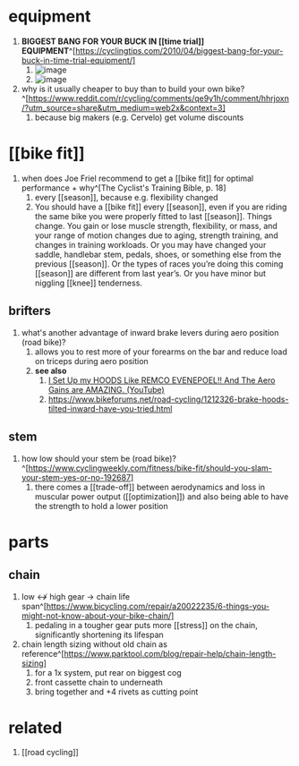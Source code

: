 # equipment
1. **BIGGEST BANG FOR YOUR BUCK IN [[time trial]] EQUIPMENT**^[https://cyclingtips.com/2010/04/biggest-bang-for-your-buck-in-time-trial-equipment/]
	1. ![image](https://cdn-ctstaging.pressidium.com/wp-content/uploads/2020/12/ITT-Time-Savings.jpg)
	2. ![image](https://cdn-ctstaging.pressidium.com/wp-content/uploads/2020/12/ttchart.jpg)
2. why is it usually cheaper to buy than to build your own bike?^[https://www.reddit.com/r/cycling/comments/qe9y1h/comment/hhrjoxn/?utm_source=share&utm_medium=web2x&context=3]
	1. because big makers (e.g. Cervelo) get volume discounts

# [[bike fit]]
1. when does Joe Friel recommend to get a [[bike fit]] for optimal performance + why^[The Cyclist's Training Bible, p. 18]
	1. every [[season]], because e.g. flexibility changed
	2. You should have a [[bike fit]] every [[season]], even if you are riding the same bike you were properly fitted to last [[season]]. Things change. You gain or lose muscle strength, flexibility, or mass, and your range of motion changes due to aging, strength training, and changes in training workloads. Or you may have changed your saddle, handlebar stem, pedals, shoes, or something else from the previous [[season]]. Or the types of races you’re doing this coming [[season]] are different from last year’s. Or you have minor but niggling [[knee]] tenderness.

## brifters
1. what's another advantage of inward brake levers during aero position (road bike)?
	1. allows you to rest more of your forearms on the bar and reduce load on triceps during aero position
	2. **see also**
		1. [I Set Up my HOODS Like REMCO EVENEPOEL!! And The Aero Gains are AMAZING. (YouTube)](https://www.youtube.com/watch?v=Q3OCRxkp6ws)
		2. https://www.bikeforums.net/road-cycling/1212326-brake-hoods-tilted-inward-have-you-tried.html

## stem
1. how low should your stem be (road bike)?^[https://www.cyclingweekly.com/fitness/bike-fit/should-you-slam-your-stem-yes-or-no-192687]
	1. there comes a [[trade-off]] between aerodynamics and loss in muscular power output ([[optimization]]) and also being able to have the strength to hold a lower position

# parts
## chain
1. low ↮ high gear → chain life span^[https://www.bicycling.com/repair/a20022235/6-things-you-might-not-know-about-your-bike-chain/]
	1. pedaling in a tougher gear puts more [[stress]] on the chain, significantly shortening its lifespan
2. chain length sizing without old chain as reference^[https://www.parktool.com/blog/repair-help/chain-length-sizing]
	1. for a 1x system, put rear on biggest cog
	2. front cassette chain to underneath
	3. bring together and +4 rivets as cutting point

# related
1. [[road cycling]]